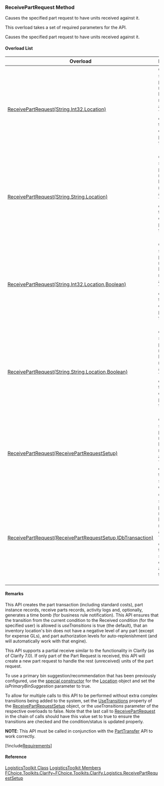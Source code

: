 ### ReceivePartRequest Method

Causes the specified part request to have units received against it.

This overload takes a set of required parameters for the API.

Causes the specified part request to have units received against it.

#### Overload List

| Overload | Description |
| --- | --- |
| [ReceivePartRequest(String,Int32,Location)](FChoice.Toolkits.Clarify~FChoice.Toolkits.Clarify.Logistics.LogisticsToolkit~ReceivePartRequest(String,Int32,Location).md) | Causes the specified part request to have units received against it. This overload takes a set of required parameters for the API.   |
| [ReceivePartRequest(String,String,Location)](FChoice.Toolkits.Clarify~FChoice.Toolkits.Clarify.Logistics.LogisticsToolkit~ReceivePartRequest(String,String,Location).md) | Causes the specified part request to have units received against it. This overload takes a set of required parameters for the API.   |
| [ReceivePartRequest(String,Int32,Location,Boolean)](FChoice.Toolkits.Clarify~FChoice.Toolkits.Clarify.Logistics.LogisticsToolkit~ReceivePartRequest(String,Int32,Location,Boolean).md) | Causes the specified part request to have units received against it. This overload takes a set of required parameters for the API.   |
| [ReceivePartRequest(String,String,Location,Boolean)](FChoice.Toolkits.Clarify~FChoice.Toolkits.Clarify.Logistics.LogisticsToolkit~ReceivePartRequest(String,String,Location,Boolean).md) | Causes the specified part request to have units received against it. This overload takes a set of required parameters for the API.   |
| [ReceivePartRequest(ReceivePartRequestSetup)](FChoice.Toolkits.Clarify~FChoice.Toolkits.Clarify.Logistics.LogisticsToolkit~ReceivePartRequest(ReceivePartRequestSetup).md) | Causes the specified part request to have units received against it. This overload takes a setup object.   |
| [ReceivePartRequest(ReceivePartRequestSetup,IDbTransaction)](FChoice.Toolkits.Clarify~FChoice.Toolkits.Clarify.Logistics.LogisticsToolkit~ReceivePartRequest(ReceivePartRequestSetup,IDbTransaction).md) | Causes the specified part request to have units received against it. This overload takes a setup object and a database transaction.   |

#### Remarks

This API creates the part transaction (including standard costs), part instance records, receive parts records, activity logs and, optionally, generates a time bomb (for business rule notification). This API ensures that the transition from the current condition to the Received condition (for the specified user) is allowed is _useTransitions_ is true (the default), that an inventory location's bin does not have a negative level of any part (except for expense GLs), and part authorization levels for auto-replenishment (and will automatically work with that engine).

This API supports a partial receive similar to the functionality in Clarify (as of Clarify 7.0). If only part of the Part Request is received, this API will create a new part request to handle the rest (unreceived) units of the part request.

To use a primary bin suggestion/recommendation that has been previously configured, use the [special constructor](FChoice.Toolkits.Clarify~FChoice.Toolkits.Clarify.Location~_ctor(String,Boolean).md) for the [Location](FChoice.Toolkits.Clarify~FChoice.Toolkits.Clarify.Location.md) object and set the _isPrimaryBinSuggestion_ parameter to true.

To allow for multiple calls to this API to be performed without extra complex transitions being added to the system, set the [UseTransitions](FChoice.Toolkits.Clarify~FChoice.Toolkits.Clarify.Logistics.ReceivePartRequestSetup~UseTransitions.md) property of the [ReceivePartRequestSetup](FChoice.Toolkits.Clarify~FChoice.Toolkits.Clarify.Logistics.ReceivePartRequestSetup.md) object, or the _useTransitions_ parameter of the respective overloads to false. Note that the last call to [ReceivePartRequest](FChoice.Toolkits.Clarify~FChoice.Toolkits.Clarify.Logistics.LogisticsToolkit~ReceivePartRequest.md) in the chain of calls should have this value set to true to ensure the transitions are checked and the condition/status is updated properly.

**NOTE**: This API must be called in conjunction with the [PartTransfer](FChoice.Toolkits.Clarify~FChoice.Toolkits.Clarify.Logistics.LogisticsToolkit~PartTransfer.md) API to work correctly.

[!include[Requirements](../partials/requirements.md)]

#### Reference

[LogisticsToolkit Class](FChoice.Toolkits.Clarify~FChoice.Toolkits.Clarify.Logistics.LogisticsToolkit.md)
[LogisticsToolkit Members](FChoice.Toolkits.Clarify~FChoice.Toolkits.Clarify.Logistics.LogisticsToolkit_members.md)
[FChoice.Toolkits.Clarify~FChoice.Toolkits.Clarify.Logistics.ReceivePartRequestSetup](FChoice.Toolkits.Clarify~FChoice.Toolkits.Clarify.Logistics.ReceivePartRequestSetup.md)
